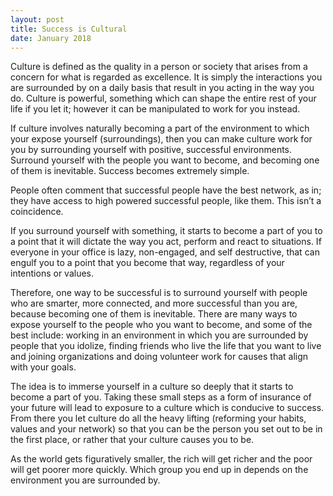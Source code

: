 ```yaml
---
layout: post
title: Success is Cultural
date: January 2018
---
```

Culture is defined as the quality in a person or society that arises from a concern for what is regarded as excellence. It is simply the interactions you are surrounded by on a daily basis that result in you acting in the way you do. Culture is powerful, something which can shape the entire rest of your life if you let it; however it can be manipulated to work for you instead.

If culture involves naturally becoming a part of the environment to which your expose yourself (surroundings), then you can make culture work for you by surrounding yourself with positive, successful environments. Surround yourself with the people you want to become, and becoming one of them is inevitable. Success becomes extremely simple.

People often comment that successful people have the best network, as in; they have access to high powered successful people, like them. This isn’t a coincidence. 

If you surround yourself with something, it starts to become a part of you to a point that it will dictate the way you act, perform and react to situations. If everyone in your office is lazy, non-engaged, and self destructive, that can engulf you to a point that you become that way, regardless of your intentions or values. 

Therefore, one way to be successful is to surround yourself with people who are smarter, more connected, and more successful than you are, because becoming one of them is inevitable. 
There are many ways to expose yourself to the people who you want to become, and some of the best include: working in an environment in which you are surrounded by people that you idolize, finding friends who live the life that you want to live and joining organizations and doing volunteer work for causes that align with your goals. 

The idea is to immerse yourself in a culture so deeply that it starts to become a part of you. Taking these small steps as a form of insurance of your future will lead to exposure to a culture which is conducive to success. From there you let culture do all the heavy lifting (reforming your habits, values and your network) so that you can be the person you set out to be in the first place, or rather that your culture causes you to be. 

As the world gets figuratively smaller, the rich will get richer and the poor will get poorer more quickly. Which group you end up in depends on the environment you are surrounded by.